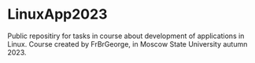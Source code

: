 # LinuxApp2023
Public repositiry for tasks in course about development of applications in Linux.
Course created by FrBrGeorge, in Moscow State University autumn 2023.
